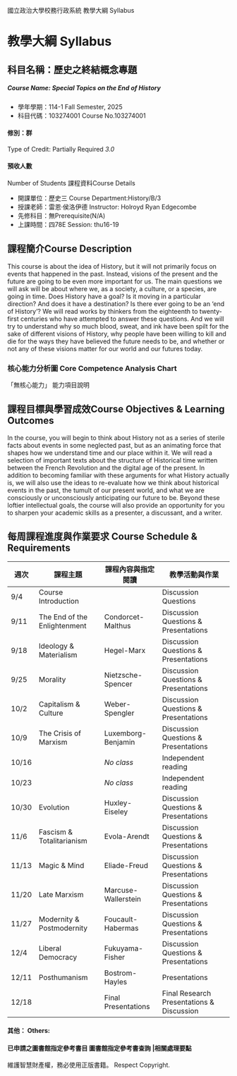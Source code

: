 國立政治大學校務行政系統 教學大綱 Syllabus
# 教學大綱 Syllabus
##  科目名稱：歷史之終結概念專題
#####  Course Name: Special Topics on the End of History
  * 學年學期：114-1 Fall Semester, 2025 
  * 科目代碼：103274001 Course No.103274001
#### 修別：群
Type of Credit: Partially Required 
_3.0_
#### 預收人數
Number of Students
課程資料Course Details
  * 開課單位：歷史三 Course Department:History/B/3 
  * 授課老師：雷恩‧侯洛伊德 Instructor: Holroyd Ryan Edgecombe 
  * 先修科目：無Prerequisite(N/A)
  * 上課時間：四78E Session: thu16-19
##  課程簡介Course Description
This course is about the idea of History, but it will not primarily focus on events that happened in the past. Instead, visions of the present and the future are going to be even more important for us. The main questions we will ask will be about where we, as a society, a culture, or a species, are going in time. Does History have a goal? Is it moving in a particular direction? And does it have a destination? Is there ever going to be an ‘end of History’? We will read works by thinkers from the eighteenth to twenty-first centuries who have attempted to answer these questions. And we will try to understand why so much blood, sweat, and ink have been spilt for the sake of different visions of History, why people have been willing to kill and die for the ways they have believed the future needs to be, and whether or not any of these visions matter for our world and our futures today.
###  核心能力分析圖 Core Competence Analysis Chart
「無核心能力」 
能力項目說明
##  課程目標與學習成效Course Objectives & Learning Outcomes 
In the course, you will begin to think about History not as a series of sterile facts about events in some neglected past, but as an animating force that shapes how we understand time and our place within it. We will read a selection of important texts about the structure of Historical time written between the French Revolution and the digital age of the present. In addition to becoming familiar with these arguments for what History actually is, we will also use the ideas to re-evaluate how we think about historical events in the past, the tumult of our present world, and what we are consciously or unconsciously anticipating our future to be.
Beyond these loftier intellectual goals, the course will also provide an opportunity for you to sharpen your academic skills as a presenter, a discussant, and a writer. 
##  每周課程進度與作業要求 Course Schedule & Requirements
週次 |  課程主題 |  課程內容與指定閱讀 |  教學活動與作業  
---|---|---|---  
9/4 |  Course Introduction |  |  Discussion Questions  
9/11 |  The End of the Enlightenment |  Condorcet-Malthus |  Discussion Questions & Presentations  
9/18 |  Ideology & Materialism |  Hegel-Marx |  Discussion Questions & Presentations  
9/25 |  Morality |  Nietzsche-Spencer |  Discussion Questions & Presentations  
10/2 |  Capitalism & Culture |  Weber-Spengler |  Discussion Questions & Presentations  
10/9 |  The Crisis of Marxism |  Luxemborg-Benjamin |  Discussion Questions & Presentations  
10/16 |  |  _No class_ |  Independent reading  
10/23 |  |  _No class_ |  Independent reading  
10/30 |  Evolution |  Huxley-Eiseley |  Discussion Questions & Presentations  
11/6 |  Fascism & Totalitarianism |  Evola-Arendt |  Discussion Questions & Presentations  
11/13 |  Magic & Mind |  Eliade-Freud |  Discussion Questions & Presentations  
11/20 |  Late Marxism |  Marcuse-Wallerstein |  Discussion Questions & Presentations  
11/27 |  Modernity & Postmodernity |  Foucault-Habermas |  Discussion Questions & Presentations  
12/4 |  Liberal Democracy |  Fukuyama-Fisher |  Discussion Questions & Presentations  
12/11 |  Posthumanism |  Bostrom-Hayles |  Presentations  
12/18 |  |  Final Presentations |  Final Research Presentations & Discussion  
####  其他： Others:
####  已申請之圖書館指定參考書目  圖書館指定參考書查詢 |相關處理要點
維護智慧財產權，務必使用正版書籍。 Respect Copyright.